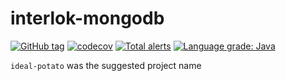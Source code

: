 # interlok-mongodb

[![GitHub tag](https://img.shields.io/github/tag/adaptris/interlok-mongodb.svg)](https://github.com/adaptris/interlok-mongodb/tags) [![codecov](https://codecov.io/gh/adaptris/interlok-mongodb/branch/develop/graph/badge.svg)](https://codecov.io/gh/adaptris/interlok-mongodb) [![Total alerts](https://img.shields.io/lgtm/alerts/g/adaptris/interlok-mongodb.svg?logo=lgtm&logoWidth=18)](https://lgtm.com/projects/g/adaptris/interlok-mongodb/alerts/) [![Language grade: Java](https://img.shields.io/lgtm/grade/java/g/adaptris/interlok-mongodb.svg?logo=lgtm&logoWidth=18)](https://lgtm.com/projects/g/adaptris/interlok-mongodb/context:java)

`ideal-potato` was the suggested project name
